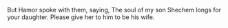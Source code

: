 But Hamor spoke with them, saying, The soul of my son Shechem longs for your daughter. Please give her to him to be his wife.

